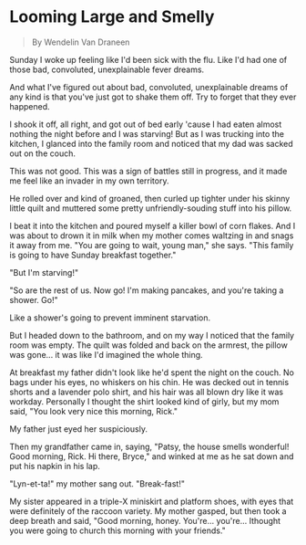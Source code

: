 # Looming Large and Smelly

> By Wendelin Van Draneen

Sunday I woke up feeling like I'd been sick with the flu. Like I'd had one of those bad, convoluted, unexplainable fever dreams.

And what I've figured out about bad, convoluted, unexplainable dreams of any kind is that you've just got to shake them off. Try to forget that they ever happened.

I shook it off, all right, and got out of bed early 'cause I had eaten almost nothing the night before and I was starving! But as I was trucking into the kitchen, I glanced into the family room and noticed that my dad was sacked out on the couch.

This was not good. This was a sign of battles still in progress, and it made me feel like an invader in my own territory.

He rolled over and kind of groaned, then curled up tighter under his skinny little quilt and muttered some pretty unfriendly-souding stuff into his pillow.

I beat it into the kitchen and poured myself a killer bowl of corn flakes. And I was about to drown it in milk when my mother comes waltzing in and snags it away from me. "You are going to wait, young man," she says. "This family is going to have Sunday breakfast together."

"But I'm starving!"

"So are the rest of us. Now go! I'm making pancakes, and you're taking a shower. Go!"

Like a shower's going to prevent imminent starvation.

But I headed down to the bathroom, and on my way I noticed that the family room was empty. The quilt was folded and back on the armrest, the pillow was gone... it was like I'd imagined the whole thing.

At breakfast my father didn't look like he'd spent the night on the couch. No bags under his eyes, no whiskers on his chin. He was decked out in tennis shorts and a lavender polo shirt, and his hair was all blown dry like it was workday. Personally I thought the shirt looked kind of girly, but my mom said, "You look very nice this morning, Rick."

My father just eyed her suspiciously.

Then my grandfather came in, saying, "Patsy, the house smells wonderful! Good morning, Rick. Hi there, Bryce," and winked at me as he sat down and put his napkin in his lap.

"Lyn-et-ta!" my mother sang out. "Break-fast!"

My sister appeared in a triple-X miniskirt and platform shoes, with eyes that were definitely of the raccoon variety. My mother gasped, but then took a deep breath and said, "Good morning, honey. You're... you're... Ithought you were going to church this morning with your friends."

